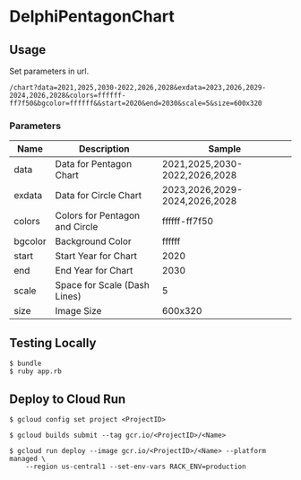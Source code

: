 # DelphiPentagonChart

## Usage

Set parameters in url.

`/chart?data=2021,2025,2030-2022,2026,2028&exdata=2023,2026,2029-2024,2026,2028&colors=ffffff-ff7f50&bgcolor=ffffff&&start=2020&end=2030&scale=5&size=600x320`

### Parameters

| Name    | Description                    | Sample                        |
| --      | --                             | --                            |
| data    | Data for Pentagon Chart        | 2021,2025,2030-2022,2026,2028 |
| exdata  | Data for Circle Chart          | 2023,2026,2029-2024,2026,2028 |
| colors  | Colors for Pentagon and Circle | ffffff-ff7f50                 |
| bgcolor | Background Color               | ffffff                        |
| start   | Start Year for Chart           | 2020                          |
| end     | End Year for Chart             | 2030                          |
| scale   | Space for Scale (Dash Lines)   | 5                             |
| size    | Image Size                     | 600x320                       |

## Testing Locally

```
$ bundle
$ ruby app.rb
```

## Deploy to Cloud Run

```
$ gcloud config set project <ProjectID>
```

```
$ gcloud builds submit --tag gcr.io/<ProjectID>/<Name>
```

```
$ gcloud run deploy --image gcr.io/<ProjectID>/<Name> --platform managed \
    --region us-central1 --set-env-vars RACK_ENV=production
```


